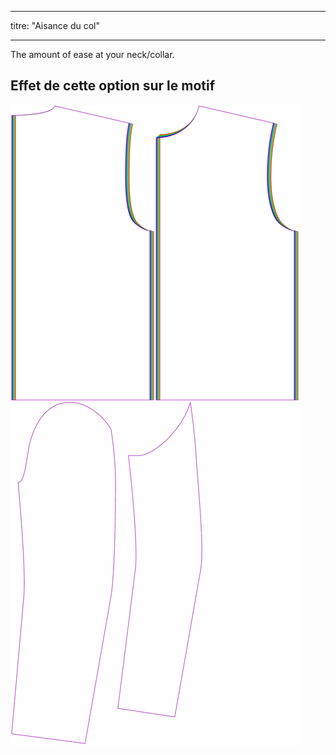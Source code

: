 - - -
titre: "Aisance du col"
- - -

The amount of ease at your neck/collar.

## Effet de cette option sur le motif

![Cette image montre l'effet de cette option en superposant plusieurs variantes qui ont une valeur différente pour cette option](bent_collarease_sample.svg "Effet de cette option sur le modèle")

